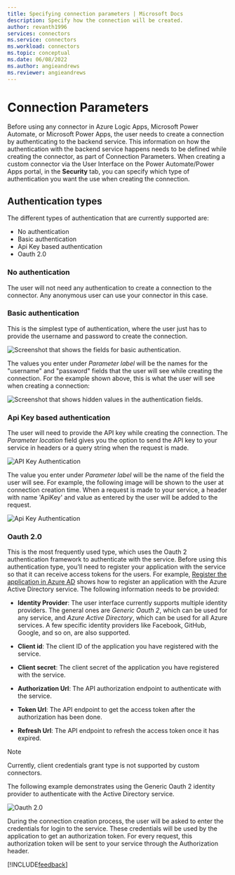 ```yaml
---
title: Specifying connection parameters | Microsoft Docs
description: Specify how the connection will be created.
author: revanth1996
services: connectors
ms.service: connectors
ms.workload: connectors
ms.topic: conceptual
ms.date: 06/08/2022
ms.author: angieandrews
ms.reviewer: angieandrews
---
```


# Connection Parameters

Before using any connector in Azure Logic Apps, Microsoft Power Automate, or Microsoft Power Apps, the user needs to create a connection by authenticating to the backend service. This information on how the authentication with the backend service happens needs to be defined while creating the connector, as part of Connection Parameters. When creating a custom connector via the User Interface on the Power Automate/Power Apps portal, in the **Security** tab, you can specify which type of authentication you want the use when creating the connection.

## **Authentication types**

The different types of authentication that are currently supported are:
* No authentication
* Basic authentication
* Api Key based authentication
* Oauth 2.0

### **No authentication**

The user will not need any authentication to create a connection to the connector. Any anonymous user can use your connector in this case.

### **Basic authentication**

This is the simplest type of authentication, where the user just has to provide the username and password to create the connection.

![Screenshot that shows the fields for basic authentication.](./media/connection-parameters/basic-auth.png)

The values you enter under *Parameter label* will be the names for the "username" and "password" fields that the user will see while creating the connection. For the example shown above, this is what the user will see when creating a connection:

![Screenshot that shows hidden values in the authentication fields.](./media/connection-parameters/basic-auth-connectionUI.png)

### **Api Key based authentication**

The user will need to provide the API key while creating the connection. The *Parameter location* field gives you the option to send the API key to your service in headers or a query string when the request is made.

![API Key Authentication](./media/connection-parameters/api-key-auth.png)

The value you enter under *Parameter label* will be the name of the field the user will see. For example, the following image will be shown to the user at connection creation time. When a request is made to your service, a header with name 'ApiKey' and value as entered by the user will be added to the request.
 
![Api Key Authentication](./media/connection-parameters/api-key-auth-connectionUI.png)

### **Oauth 2.0**

This is the most frequently used type, which uses the Oauth 2 authentication framework to authenticate with the service. Before using this authentication type, you'll need to register your application with the service so that it can receive access tokens for the users. For example, [Register the application in Azure AD](/azure/active-directory/develop/v1-oauth2-on-behalf-of-flow#register-the-application-and-service-in-azure-ad) shows how to register an application with the Azure Active Directory service. The following information needs to be provided:

* **Identity Provider**: The user interface currently supports multiple identity providers. The general ones are *Generic Oauth 2*, which can be used for any service, and *Azure Active Directory*, which can be used for all Azure services. A few specific identity providers like Facebook, GitHub, Google, and so on, are also supported.

* **Client id**: The client ID of the application you have registered with the service.

* **Client secret**: The client secret of the application you have registered with the service.

* **Authorization Url**: The API authorization endpoint to authenticate with the service.

* **Token Url**: The API endpoint to get the access token after the authorization has been done.

* **Refresh Url**: The API endpoint to refresh the access token once it has expired.

> [!Note] 
> Currently, client credentials grant type is not supported by custom connectors.

The following example demonstrates using the Generic Oauth 2 identity provider to authenticate with the Active Directory service.

![Oauth 2.0](./media/connection-parameters/oauth.png)

During the connection creation process, the user will be asked to enter the credentials for login to the service. These credentials will be used by the application to get an authorization token. For every request, this authorization token will be sent to your service through the Authorization header.

[!INCLUDE[feedback](../includes/feedback.md)]
